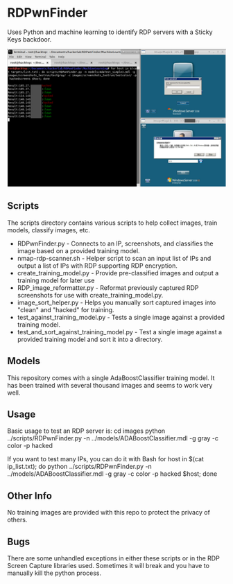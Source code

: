 # RDPwnFinder
Uses Python and machine learning to identify RDP servers with a Sticky Keys backdoor.

![Example Screenshot](/ExampleScreenshot.png)

## Scripts
The scripts directory contains various scripts to help collect images, train models, classify images, etc.
* RDPwnFinder.py - Connects to an IP, screenshots, and classifies the image based on a provided training model.
* nmap-rdp-scanner.sh - Helper script to scan an input list of IPs and output a list of IPs with RDP supporting RDP encryption.
* create_training_model.py - Provide pre-classified images and output a training model for later use
* RDP_image_reformatter.py - Reformat previously captured RDP screenshots for use with create_training_model.py.
* image_sort_helper.py - Helps you manually sort captured images into "clean" and "hacked" for training.
* test_against_training_model.py - Tests a single image against a provided training model.
* test_and_sort_against_training_model.py - Test a single image against a provided training model and sort it into a directory.

## Models
This repository comes with a single AdaBoostClassifier training model. It has been trained with several thousand images and seems to work very well.

## Usage
Basic usage to test an RDP server is:
cd images
python ../scripts/RDPwnFinder.py -n ../models/ADABoostClassifier.mdl -g gray -c color -p hacked <IP>

If you want to test many IPs, you can do it with Bash
for host in $(cat ip_list.txt); do python ../scripts/RDPwnFinder.py -n ../models/ADABoostClassifier.mdl -g gray -c color -p hacked $host; done

## Other Info
No training images are provided with this repo to protect the privacy of others.

## Bugs
There are some unhandled exceptions in either these scripts or in the RDP Screen Capture libraries used. Sometimes it will break and you have to manually kill the python process.